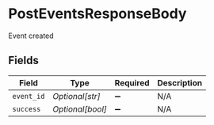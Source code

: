 # PostEventsResponseBody

Event created


## Fields

| Field              | Type               | Required           | Description        |
| ------------------ | ------------------ | ------------------ | ------------------ |
| `event_id`         | *Optional[str]*    | :heavy_minus_sign: | N/A                |
| `success`          | *Optional[bool]*   | :heavy_minus_sign: | N/A                |